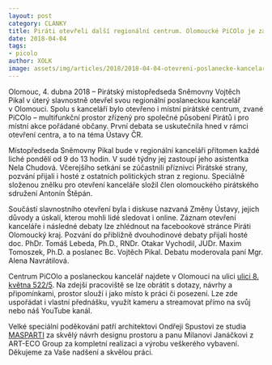 ```yaml
---
layout: post
category: CLANKY
title: Piráti otevřeli další regionální centrum. Olomoucké PiCOlo je zároveň kanceláří místopředsedy Sněmovny Vojtěcha Pikala
date: 2018-04-04
tags: 
- picolo
author: XOLK
image: assets/img/articles/2018/2018-04-04-otevreni-poslanecke-kancelare-a-piratskeho-centra-picolo-v-olomouci.jpg   #751x422 pixelu
---
```

Olomouc, 4. dubna 2018 – Pirátský místopředseda Sněmovny Vojtěch Pikal v úterý slavnostně otevřel svou regionální poslaneckou kancelář v Olomouci. Spolu s kanceláří bylo otevřeno i místní pirátské centrum, zvané PiCOlo – multifunkční prostor zřízený pro společné působení Pirátů i pro místní akce pořádané občany. První debata se uskutečnila hned v rámci otevření centra, a to na téma Ústavy ČR.

Místopředseda Sněmovny Pikal bude v regionální kanceláři přítomen každé liché pondělí od 9 do 13 hodin. V sudé týdny jej zastoupí jeho asistentka Nela Chudová. Včerejšího setkání se zúčastnili příznivci Pirátské strany, pozvání přijali i hosté z ostatních politických stran z regionu. Speciálně složenou znělku pro otevření kanceláře složil člen olomouckého pirátského sdružení Antonín Štěpán. 

Součástí slavnostního otevření byla i diskuse nazvaná Změny Ústavy, jejich důvody a úskalí, kterou mohli lidé sledovat i online. Záznam otevření kanceláře i následné debaty lze zhlédnout na facebookové stránce Piráti Olomoucký kraj. Pozvání do přibližně dvouhodinové debaty přijali hosté doc. PhDr. Tomáš Lebeda, Ph.D., RNDr. Otakar Vychodil, JUDr. Maxim Tomoszek, Ph.D. a poslanec Bc. Vojtěch Pikal. Debatu moderovala paní Mgr. Alena Navrátilová. 

Centrum PiCOlo a poslaneckou kancelář najdete v Olomouci na ulici [ulici 8. května 522/5](https://www.google.com/maps?q=8.+kv%C4%9Btna+522/5+Olomouc&entry=gmail&source=g). Na zdejší pracoviště se lze obrátit s dotazy, návrhy a připomínkami, prostor slouží i jako místo k práci či posezení. Lze zde uspořádat i vlastní přednášku, využít kameru a streamovat přímo na svůj nebo náš YouTube kanál. 

Velké speciální poděkování patří architektovi Ondřeji Spustovi ze studia [MASPARTI](http://masparti.com/) za skvělý návrh designu prostoru a panu Milanovi Janáčkovi z ART-ECO Group za kompletní realizaci a výrobu veškerého vybavení. Děkujeme za Vaše nadšení a skvělou práci.
